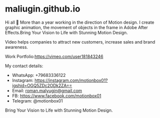 # maliugin.github.io

Hi all 🙌 More than a year working in the direction of Motion design. I create graphic animation, the movement of objects in the frame in Adobe After Effects.Bring Your Vision to Life with Stunning Motion Design.

Video helps companies to attract new customers, increase sales and brand awareness.

Work Portfolio:https://vimeo.com/user181843246


My contact details:

- WhatsApp: +79683336122
- Instagram: https://instagram.com/motionbox01?igshid=OGQ5ZDc2ODk2ZA==
- Email: roman.malyugin@gmail.com
- FB: https://www.facebook.com/motionbox01
- Telegram: @motionbox01

Bring Your Vision to Life with Stunning Motion Design. 
